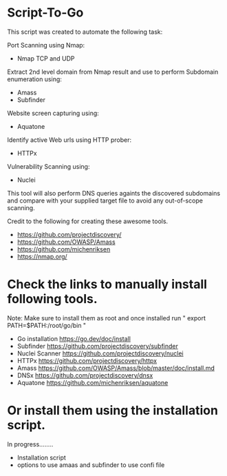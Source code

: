 # Script-To-Go
This script was created to automate the following task:

Port Scanning using Nmap:
  * Nmap TCP and UDP

Extract 2nd level domain from Nmap result and use to perform Subdomain enumeration using:
  * Amass
  * Subfinder
  
Website screen capturing using:
  * Aquatone

Identify active Web urls using HTTP prober:
  * HTTPx

Vulnerability Scanning using:
  * Nuclei
 
This tool will also perform DNS queries againts the discovered subdomains and compare with your supplied target file to avoid any out-of-scope scanning.

Credit to the following for creating these awesome tools.
  * https://github.com/projectdiscovery/
  * https://github.com/OWASP/Amass
  * https://github.com/michenriksen
  * https://nmap.org/

 
 # Check the links to manually install following tools.
Note: Make sure to install them as root and once installed run " export PATH=$PATH:/root/go/bin " 

 * Go installation
 https://go.dev/doc/install
 * Subfinder
 https://github.com/projectdiscovery/subfinder
 * Nuclei Scanner
 https://github.com/projectdiscovery/nuclei
 * HTTPx
 https://github.com/projectdiscovery/httpx
 * Amass
 https://github.com/OWASP/Amass/blob/master/doc/install.md
 * DNSx
 https://github.com/projectdiscovery/dnsx
 * Aquatone
 https://github.com/michenriksen/aquatone

# Or install them using the installation script.
In progress........
* Installation script
* options to use amaas and subfinder to use confi file
